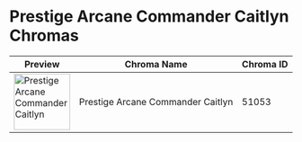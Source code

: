 # Prestige Arcane Commander Caitlyn Chromas

| Preview | Chroma Name | Chroma ID |
|---|---|---|
| <img src='https://raw.communitydragon.org/latest/plugins/rcp-be-lol-game-data/global/default/v1/champion-chroma-images/51/51053.png' alt='Prestige Arcane Commander Caitlyn' width='100'> | Prestige Arcane Commander Caitlyn | 51053 |
